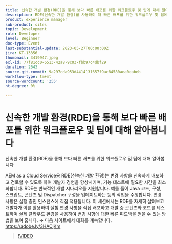```yaml
---
title: 신속한 개발 환경(RDE)을 통해 보다 빠른 배포를 위한 워크플로우 및 팁에 대해 알아봅니다
description: RDE(신속한 개발 환경)를 사용하여 더 빠른 배포를 위한 워크플로우 및 팁에 대해 알아봅니다. AEM as a Cloud Service용 RDE(신속한 개발 환경)는 변경 사항을 신속하게 배포하고 검토할 수 있도록 하여 기능 테스트에 필요한 시간을 최소화함으로써 개발자 경험을 향상시킵니다. RDE는 반복적인 개발 시나리오를 지원합니다. 예를 들어 Java 코드, 구성, 스크립트, 콘텐츠 및 Dispatcher 구성을 업데이트하는 등의 작업을 수행합니다. 변경 사항은 실행 중인 인스턴스에 직접 적용됩니다. 이 세션에서는 RDE를 자세히 살펴보고 개발자가 이를 활용하여 실험 변경 사항을 직접 배포하고 개발 중 콘텐츠와 코드를 테스트하며 실제 클라우드 환경을 사용하여 변경 사항에 대한 빠른 피드백을 얻을 수 있는 방법을 보여 줍니다.
product: experience manager
sub-product: sites
topic: Development
role: Developer
level: Beginner
doc-type: Event
last-substantial-update: 2023-05-27T00:00:00Z
jira: KT-13356
thumbnail: 3419947.jpeg
exl-id: 77f81cc0-6513-42a8-9c03-fbb97c4dbf29
duration: 2643
source-git-commit: 9a297cda953d4414131657f9ac84580aea0eabeb
workflow-type: tm+mt
source-wordcount: '255'
ht-degree: 0%

---
```


# 신속한 개발 환경(RDE)을 통해 보다 빠른 배포를 위한 워크플로우 및 팁에 대해 알아봅니다

신속한 개발 환경(RDE)을 통해 보다 빠른 배포를 위한 워크플로우 및 팁에 대해 알아봅니다

AEM as a Cloud Service용 RDE(신속한 개발 환경)는 변경 사항을 신속하게 배포하고 검토할 수 있도록 하여 개발자 경험을 향상시키며, 기능 테스트에 필요한 시간을 최소화합니다. RDE는 반복적인 개발 시나리오를 지원합니다. 예를 들어 Java 코드, 구성, 스크립트, 콘텐츠 및 Dispatcher 구성을 업데이트하는 등의 작업을 수행합니다. 변경 사항은 실행 중인 인스턴스에 직접 적용됩니다. 이 세션에서는 RDE를 자세히 살펴보고 개발자가 이를 활용하여 실험 변경 사항을 직접 배포하고 개발 중 콘텐츠와 코드를 테스트하며 실제 클라우드 환경을 사용하여 변경 사항에 대한 빠른 피드백을 얻을 수 있는 방법을 보여 줍니다. → 다음 사이트에서 대화를 계속합니다. https://adobe.ly/3HACjKm

>[!VIDEO](https://video.tv.adobe.com/v/3419947/?learn=on)
